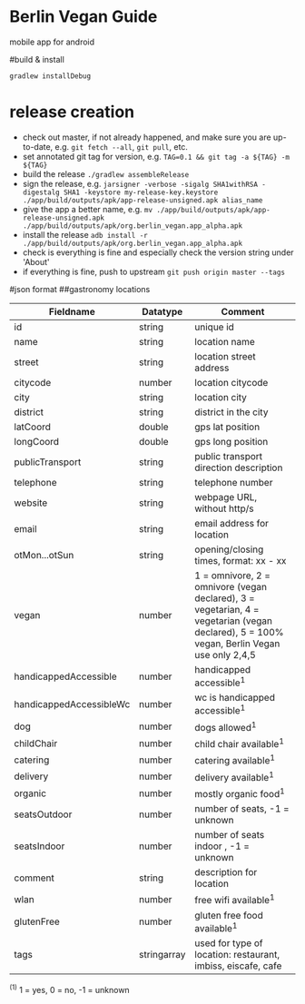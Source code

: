 # Berlin Vegan Guide
mobile app for android

#build & install

    gradlew installDebug

# release creation

* check out master, if not already happened, and make sure you are up-to-date, e.g. `git fetch --all`, `git pull`, etc.
* set annotated git tag for version, e.g. `TAG=0.1 && git tag -a ${TAG} -m ${TAG}`
* build the release `./gradlew assembleRelease`
* sign the release, e.g. `jarsigner -verbose -sigalg SHA1withRSA -digestalg SHA1 -keystore my-release-key.keystore ./app/build/outputs/apk/app-release-unsigned.apk alias_name`
* give the app a better name, e.g. `mv ./app/build/outputs/apk/app-release-unsigned.apk ./app/build/outputs/apk/org.berlin_vegan.app_alpha.apk`
* install the release `adb install -r ./app/build/outputs/apk/org.berlin_vegan.app_alpha.apk`
* check is everything is fine and especially check the version string under 'About'
* if everything is fine, push to upstream `git push origin master --tags`

#json format
##gastronomy locations

Fieldname               | Datatype    | Comment
----------------------- | ----------- | -------
id                      | string      | unique id
name                    | string      | location name
street                  | string      | location street address
citycode                | number      | location citycode
city                    | string      | location city
district                | string      | district in the city
latCoord                | double      | gps lat position
longCoord               | double      | gps long position
publicTransport         | string      | public transport direction description
telephone               | string      | telephone number
website                 | string      | webpage URL, without http/s
email                   | string      | email address for location
otMon...otSun           | string      | opening/closing times, format: xx - xx
vegan                   | number      | 1 = omnivore, 2 = omnivore (vegan declared), 3 = vegetarian, 4 = vegetarian (vegan declared), 5 = 100% vegan, Berlin Vegan use only 2,4,5
handicappedAccessible   | number      | handicapped accessible<sup>1</sup>
handicappedAccessibleWc | number      | wc is handicapped accessible<sup>1</sup>
dog                     | number      | dogs allowed<sup>1</sup>
childChair              | number      | child chair available<sup>1</sup>
catering                | number      | catering available<sup>1</sup>
delivery                | number      | delivery available<sup>1</sup>
organic                 | number      | mostly organic food<sup>1</sup>
seatsOutdoor            | number      | number of seats, -1 = unknown
seatsIndoor             | number      | number of seats indoor , -1 = unknown
comment                 | string      | description for location
wlan                    | number      | free wifi available<sup>1</sup>
glutenFree              | number      | gluten free food available<sup>1</sup>
tags                    | stringarray | used for type of location: restaurant, imbiss, eiscafe, cafe

<sup>(1)</sup> 1 = yes, 0 = no, -1 = unknown
